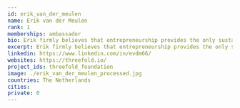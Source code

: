 ```yaml
---
id: erik_van_der_meulen
name: Erik van der Meulen
rank: 1
memberships: ambassador
bio: Erik firmly believes that entrepreneurship provides the only sustainable solution to many of humanity's greatest challenges. He has been active as an entrepreneur for over 25 years and co-founded several succesful businesses. Some of these are united in Powered By Meaning, a growing ecosystem of companies that have one shared mission which is to make impact through collective entrepreneurship. Erik is passionate about conceiving and realising new creative business concepts that unite both social and economic value. Ambassador fell in love with Threefold The Treefold Foundation aims to solve some of the fundamental shortcomings of the technologies that shape our future. I strongly support the values and the goals of the team and am exited about the opportunity to support them as ambassador. 
excerpt: Erik firmly believes that entrepreneurship provides the only sustainable solution to many of humanity's greatest challenges.
linkedin: https://www.linkedin.com/in/evdm66/
websites: https://threefold.io/
project_ids: threefold_foundation
image: ./erik_van_der_meulen_processed.jpg
countries: The Netherlands
cities:
private: 0
---
```


